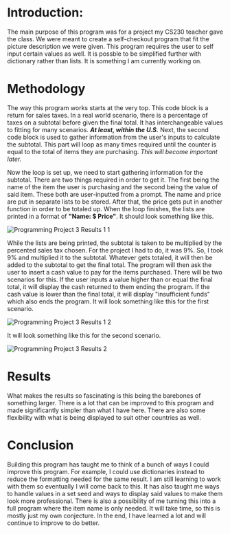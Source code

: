 # Introduction:
The main purpose of this program was for a project my CS230 teacher gave the class. We were meant to create a self-checkout program that fit the picture description we were given. This program requires the user to self input certain values as well. It is possble to be simplified further with dictionary rather than lists. It is something I am currently working on. 

# Methodology
The way this program works starts at the very top. This code block is a return for sales taxes. In a real world scenario, there is a percentage of taxes on a subtotal before given the final total. It has interchangeable values to fitting for many scenarios. ***At least, within the U.S.***
Next, the second code block is used to gather information from the user's inputs to calculate the subtotal. This part will loop as many times required until the counter is equal to the total of items they are purchasing. _This will become important later._

Now the loop is set up, we need to start gathering information for the subtotal. There are two things required in order to get it. The first being the name of the item the user is purchasing and the second being the value of said item. These both are user-inputted from a prompt. The name and price are put in separate lists to be stored. After that, the price gets put in another function in order to be totaled up. When the loop finishes, the lists are printed in a format of **"Name: $ Price"**. It should look something like this.


![Programming Project 3 Results 1 1](https://github.com/trezzytorrinz/Self-Checkout/assets/146397231/bbdd1851-2d2c-4711-b951-6a3b3eb00a17)



While the lists are being printed, the subtotal is taken to be multiplied by the percented sales tax chosen. For the project I had to do, it was 9%. So, I took 9% and multiplied it to the subtotal. Whatever gets totaled, it will then be added to the subtotal to get the final total. The program will then ask the user to insert a cash value to pay for the items purchased. There will be two scenarios for this. If the user inputs a value higher than or equal the final total, it will display the cash returned to them ending the program. If the cash value is lower than the final total, it will display "insufficient funds" which also ends the program. It will look something like this for the first scenario.

![Programming Project 3 Results 1 2](https://github.com/trezzytorrinz/Self-Checkout/assets/146397231/23f243dc-4627-4bbd-bece-bdd7104466ec)


It will look something like this for the second scenario.


![Programming Project 3 Results 2](https://github.com/trezzytorrinz/Self-Checkout/assets/146397231/455d0a14-aa3f-4413-8f30-2e25c8b68fac)






# Results

What makes the results so fascinating is this being the barebones of something larger. There is a lot that can be improved to this program and made significantly simpler than what I have here. There are also some flexibility with what is being displayed to suit other countries as well.


# Conclusion
Building this program has taught me to think of a bunch of ways I could improve this program. For example, I could use dictionaries instead to reduce the formatting needed for the same result. I am still learning to work with them so eventually I will come back to this. It has also taught me ways to handle values in a set seed and ways to display said values to make them look more professional. There is also a possibility of me turning this into a full program where the item name is only needed. It will take time, so this is mostly just my own conjecture. In the end, I have learned a lot and will continue to improve to do better.
